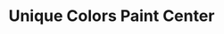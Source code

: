---
title: "Unique Colors Paint Center"
url: /tandag-city/unique-colors-paint-center/
shop: paint
---